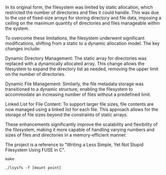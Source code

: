 In its original form, the filesystem was limited by static allocation, which restricted the number of directories and files it could handle. This was due to the use of fixed-size arrays for storing directory and file data, imposing a ceiling on the maximum quantity of directories and files manageable within the system.

To overcome these limitations, the filesystem underwent significant modifications, shifting from a static to a dynamic allocation model. The key changes include:

Dynamic Directory Management: 
The static array for directories was replaced with a dynamically allocated array. This change allows the filesystem to expand the directory list as needed, removing the upper limit on the number of directories.

Dynamic File Management: 
Similarly, the file metadata storage was transitioned to a dynamic structure, enabling the filesystem to accommodate an increasing number of files without a predefined limit.

Linked List for File Content: 
To support larger file sizes, file contents are now managed using a linked list for each file. This approach allows for the storage of file sizes beyond the constraints of static arrays.

These enhancements significantly improve the scalability and flexibility of the filesystem, making it more capable of handling varying numbers and sizes of files and directories in a memory-efficient manner.

The project is a reference to "Writing a Less Simple, Yet Not Stupid Filesystem Using FUSE in C".
```
make
```
```
./lsysfs -f [mount point]
```
